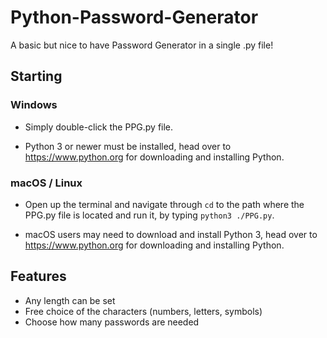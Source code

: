 # Python-Password-Generator
A basic but nice to have Password Generator in a single .py file!

## Starting
### Windows
- Simply double-click the PPG.py file.


- Python 3 or newer must be installed, head over to https://www.python.org for downloading and installing Python.

### macOS / Linux

- Open up the terminal and navigate through `cd` to the path where the PPG.py file is located and run it, 
by typing `python3 ./PPG.py`.


- macOS users may need to download and install Python 3, head over to https://www.python.org 
for downloading and installing Python.

## Features

- Any length can be set
- Free choice of the characters (numbers, letters, symbols)
- Choose how many passwords are needed
